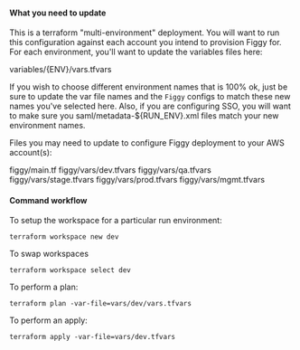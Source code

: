 #### What you need to update

This is a terraform "multi-environment" deployment. You will want to run this configuration against each account
you intend to provision Figgy for. For each environment, you'll want to update the variables files here:

variables/{ENV}/vars.tfvars

If you wish to choose different environment names that is 100% ok, just be sure to update the var file names and the 
`Figgy` configs to match these new names you've selected here. Also, if you are configuring SSO, you will want to 
make sure you saml/metadata-${RUN_ENV}.xml files match your new environment names.


Files you may need to update to configure Figgy deployment to your AWS account(s):

figgy/main.tf
figgy/vars/dev.tfvars
figgy/vars/qa.tfvars
figgy/vars/stage.tfvars
figgy/vars/prod.tfvars
figgy/vars/mgmt.tfvars

#### Command workflow

To setup the workspace for a particular run environment:

`terraform workspace new dev`

To swap workspaces

`terraform workspace select dev`

To perform a plan:

`terraform plan -var-file=vars/dev/vars.tfvars`

To perform an apply:

`terraform apply -var-file=vars/dev.tfvars`